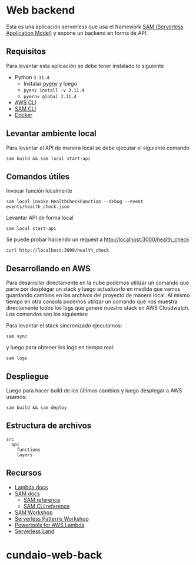 # Web backend

Esta es una aplicación serverless que usa el framework [SAM (Serverless Application Model)](https://docs.aws.amazon.com/serverless-application-model/latest/developerguide/what-is-sam.html) y expone un backend en forma de API.

## Requisitos

Para levantar esta aplicación se debe tener instalado lo siguiente

* Python `3.11.4`
  * Instalar [pyenv](https://github.com/pyenv/pyenv) y luego
  * `pyenv install -v 3.11.4`
  * `pyernv global 3.11.4`
* [AWS CLI](https://docs.aws.amazon.com/cli/latest/userguide/getting-started-install.html)
* [SAM CLI](https://docs.aws.amazon.com/serverless-application-model/latest/developerguide/install-sam-cli.html)
* [Docker](https://docs.docker.com/engine/install/)

## Levantar ambiente local

Para levantar el API de manera local se debe ejecutar el siguiente comando

```shell
sam build && sam local start-api
````

## Comandos útiles

Invocar función localmente

```shell
sam local invoke HealthCheckFunction --debug --event events/health_check.json
````

Levantar API de forma local

```shell
sam local start-api
````

Se puede probar haciendo un request a [http://localhost:3000/health_check](http://localhost:3000/health_check)

```shell
curl http://localhost:3000/health_check
````

## Desarrollando en AWS

Para desarrollar directamente en la nube podemos utilizar un comando que parte por desplegar un stack y luego actualizarlo en medida que vamos guardando cambios en los archivos del proyecto de manera local. Al mismo tiempo en otra consola podemos utilizar un comando que nos muestra directamente todos los logs que genere nuestro stack en AWS Cloudwatch. Los comandos son los siguientes:

Para levantar el stack sincronizado ejecutamos:

```shell
sam sync
```

y luego para obtener los logs en tiempo real:

```shell
sam logs
```

## Despliegue

Luego para hacer build de los últimos cambios y luego desplegar a AWS usamos:

```shell
sam build && sam deploy
```

## Estructura de archivos

```text
src
  api
    functions
    layers
```

## Recursos

* [Lambda docs](https://docs.aws.amazon.com/lambda/latest/dg/welcome.html)
* [SAM docs](https://docs.aws.amazon.com/serverless-application-model/latest/developerguide/what-is-sam.html)
  * [SAM reference](https://docs.aws.amazon.com/serverless-application-model/latest/developerguide/serverless-sam-reference.html)
  * [SAM CLI reference](https://docs.aws.amazon.com/serverless-application-model/latest/developerguide/serverless-sam-cli-command-reference.html)
* [SAM Workshop](https://catalog.workshops.aws/complete-aws-sam/en-US)
* [Serverless Patterns Workshop](https://catalog.workshops.aws/serverless-patterns/en-US)
* [Powertools for AWS Lambda](https://docs.powertools.aws.dev/lambda/python/latest/)
* [Serverless Land](https://serverlessland.com/)
# cundaio-web-back
